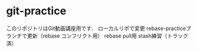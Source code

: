 # git-practice
このリポジトリはGit動画講座用です．
ローカルリポで変更
rebase-practiceブランチで更新（rebase コンフリクト用）
rebase pull用
stash練習（トラック済）
